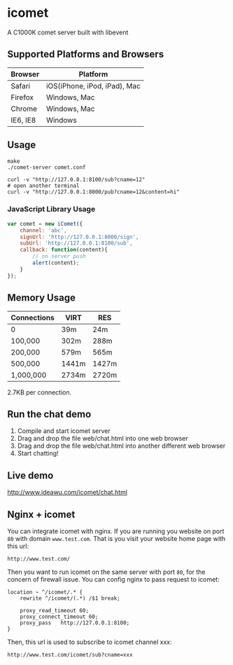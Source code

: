 icomet
======

A C1000K comet server built with libevent

## Supported Platforms and Browsers

| Browser | Platform |
| --------| -------- |
| Safari  | iOS(iPhone, iPod, iPad), Mac |
| Firefox | Windows, Mac |
| Chrome  | Windows, Mac |
| IE6, IE8 | Windows |


## Usage

```shell
make
./comet-server comet.conf

curl -v "http://127.0.0.1:8100/sub?cname=12"
# open another terminal
curl -v "http://127.0.0.1:8000/pub?cname=12&content=hi"
```

### JavaScript Library Usage

```javascript
var comet = new iComet({
    channel: 'abc',
    signUrl: 'http://127.0.0.1:8000/sign',
    subUrl: 'http://127.0.0.1:8100/sub',
    callback: function(content){
        // on server push
        alert(content);
    }
});
```

## Memory Usage

| Connections | VIRT | RES |
| ----------- | ---- | --- |
| 0 | 39m | 24m |
| 100,000 | 302m | 288m |
| 200,000 | 579m |565m |
| 500,000 | 1441m | 1427m |
| 1,000,000 | 2734m | 2720m |

2.7KB per connection.

## Run the chat demo

1. Compile and start icomet server
1. Drag and drop the file web/chat.html into one web browser
1. Drag and drop the file web/chat.html into another different web browser
1. Start chatting!


## Live demo

http://www.ideawu.com/icomet/chat.html


## Nginx + icomet

You can integrate icomet with nginx. If you are running you website on port ```80``` with domain ```www.test.com```. That is you visit your website home page with this url:

```
http://www.test.com/
```

Then you want to run icomet on the same server with port ```80```, for the concern of firewall issue. You can config nginx to pass request to icomet:

```
location ~ ^/icomet/.* {
	rewrite ^/icomet/(.*) /$1 break;

	proxy_read_timeout 60; 
	proxy_connect_timeout 60; 
	proxy_pass   http://127.0.0.1:8100;
}   
```

Then, this url is used to subscribe to icomet channel xxx:

```
http://www.test.com/icomet/sub?cname=xxx
```


